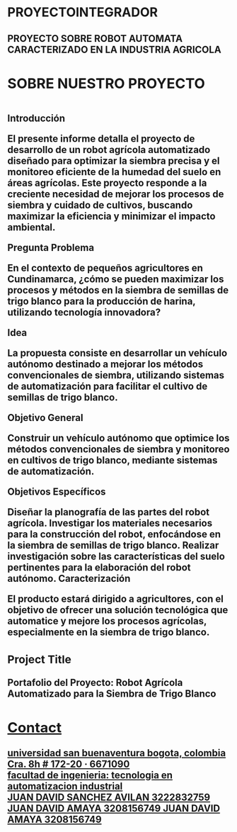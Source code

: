 # PROYECTOINTEGRADOR

<!-- **** Hero Section **** -->
<section id="hero" class="jumbotron">
  <div class="container">
    <h1 class="hero-title load-hidden">
      PROYECTO SOBRE ROBOT AUTOMATA CARACTERIZADO EN LA INDUSTRIA AGRICOLA <span class="text-color-main">


<!-- **** About Section **** -->
<section id="about">
  <div class="container">
    <h2 class="section-title load-hidden">SOBRE NUESTRO PROYECTO</h2>
    <div class="row about-wrapper">
      <div class="col-md-6 col-sm-12">
        <div class="about-wrapper__image load-hidden">
          <img
          />
        </div>
      </div>
      <div class="col-md-6 col-sm-12">
        <div class="about-wrapper__info load-hidden">
          <p class="about-wrapper__info-text">
            Introducción

El presente informe detalla el proyecto de desarrollo de un robot agrícola automatizado diseñado para optimizar la siembra precisa y el monitoreo eficiente de la humedad del suelo en áreas agrícolas. Este proyecto responde a la creciente necesidad de mejorar los procesos de siembra y cuidado de cultivos, buscando maximizar la eficiencia y minimizar el impacto ambiental.

Pregunta Problema

En el contexto de pequeños agricultores en Cundinamarca, ¿cómo se pueden maximizar los procesos y métodos en la siembra de semillas de trigo blanco para la producción de harina, utilizando tecnología innovadora?

Idea

La propuesta consiste en desarrollar un vehículo autónomo destinado a mejorar los métodos convencionales de siembra, utilizando sistemas de automatización para facilitar el cultivo de semillas de trigo blanco.

Objetivo General

Construir un vehículo autónomo que optimice los métodos convencionales de siembra y monitoreo en cultivos de trigo blanco, mediante sistemas de automatización.

Objetivos Específicos

Diseñar la planografía de las partes del robot agrícola.
Investigar los materiales necesarios para la construcción del robot, enfocándose en la siembra de semillas de trigo blanco.
Realizar investigación sobre las características del suelo pertinentes para la elaboración del robot autónomo.
Caracterización

El producto estará dirigido a agricultores, con el objetivo de ofrecer una solución tecnológica que automatice y mejore los procesos agrícolas, especialmente en la siembra de trigo blanco.
</section>
<!-- /END About Section -->


<!-- **** Projects Section **** -->
<section id="projects">

  <!-- Notice: each .row is a project -->
  <div class="row">
    <div class="col-lg-4 col-sm-12">
      <div class="project-wrapper__text load-hidden">
        <h3 class="project-wrapper__text-title">Project Title</h3>
        <div>
          <p class="mb-4">
Portafolio del Proyecto: Robot Agrícola Automatizado para la Siembra de Trigo Blanco
          </p>
        </div>
        <a
          rel="noreferrer"
          target="_blank"
          class="cta-btn cta-btn--hero"
          href="#!"
        >
      
         
          
  <!-- /END Project -->

</section>



<!-- **** Contact Section **** -->
<section id="contact">
  <div class="container">
    <h2 class="section-title">Contact</h2>
    <div class="contact-wrapper load-hidden">
    <div> universidad san buenaventura bogota, colombia
         </div>  Cra. 8h # 172-20 · 6671090
      </div> facultad de ingenieria: tecnologia en automatizacion industrial
    </div>  JUAN DAVID SANCHEZ AVILAN   3222832759                                                                                                                                                                                                            JUAN DAVID AMAYA  3208156749                                                                                                                                                                                                                      JUAN DAVID AMAYA  3208156749

  
      
</section>
<!-- /END Contact Section -->




